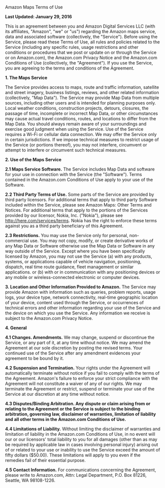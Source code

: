 Amazon Maps Terms of Use

**Last Updated: January 29, 2016**

This is an agreement between you and Amazon Digital Services LLC (with its affiliates, "Amazon", "we" or "us") regarding the Amazon maps service, data and associated software (collectively, the "Service"). Before using the Service, please read these Terms of Use, all rules and policies related to the Service (including any specific rules, usage restrictions and other conditions or procedures that we post or update on or through the Service or on Amazon.com), the Amazon.com Privacy Notice and the Amazon.com Conditions of Use (collectively, the "Agreement"). If you use the Service, you are agreeing to the terms and conditions of the Agreement.

**1\. The Maps Service**

The Service provides access to maps, route and traffic information, satellite and street imagery, business listings, reviews, and other related information (collectively, "Map Data"). The Service may provide Map Data from multiple sources, including other users and is intended for planning purposes only. Local weather conditions, construction projects, detours, closures, the passage of time, incomplete or incorrect Map Data, or other circumstances may cause actual travel conditions, routes, and locations to differ from the Map Data. You should always remain aware of your surroundings and exercise good judgment when using the Service. Use of the Service requires a Wi-Fi or cellular data connection. We may offer the Service only in certain jurisdictions. If we impose technical measures to restrict usage of the Service (or portions thereof), you may not interfere, circumvent or attempt to interfere or circumvent such technical measures.

**2\. Use of the Maps Service**

**2.1 Maps Service Software.** The Service includes Map Data and software for your use in connection with the Service (the "Software"). Terms contained in the Amazon.com Conditions of Use apply to your use of the Software.

**2.2 Third Party Terms of Use.** Some parts of the Service are provided by third party licensors. For additional terms that apply to third party Software included within the Service, please see Amazon Maps: Other Terms and Notices. For additional terms that apply to the portions of the Services provided by our licensor, Nokia, Inc. ("Nokia"), please see http://here.com/services/terms. Nokia has the right to enforce these terms against you as a third party beneficiary of this Agreement.

**2.3 Restrictions.** You may use the Service only for personal, non-commercial use. You may not copy, modify, or create derivative works of any Map Data or Software otherwise use the Map Data or Software in any way outside of the Service. Except where you have been specifically licensed by Amazon, you may not use the Service (a) with any products, systems, or applications capable of vehicle navigation, positioning, dispatch, real time route guidance, fleet management or similar applications. or (b) with or in communication with any positioning devices or any mobile or wireless-connected electronic or computer devices.

**3\. Location and Other Information Provided to Amazon.** The Service may provide Amazon with information such as queries, problem reports, usage logs, your device type, network connectivity, real-time geographic location of your device, content used through the Service, or occurrences of technical errors and other information regarding your use of the Service and the device on which you use the Service. Any information we receive is subject to the Amazon.com Privacy Notice.

**4\. General**

**4.1 Changes. Amendments.** We may change, suspend or discontinue the Service, or any part of it, at any time without notice. We may amend the Agreement at our sole discretion by posting the revised terms. Your continued use of the Service after any amendment evidences your agreement to be bound by it.

**4.2 Suspension and Termination.** Your rights under the Agreement will automatically terminate without notice if you fail to comply with the terms of the Agreement. Amazon's failure to enforce your strict compliance with the Agreement will not constitute a waiver of any of our rights. We may terminate the Agreement or restrict, suspend or terminate your use of the Service at our discretion at any time without notice.

**4.3 Disputes/Binding Arbitration. Any dispute or claim arising from or relating to the Agreement or the Service is subject to the binding arbitration, governing law, disclaimer of warranties, limitation of liability and all other terms in the Amazon.com Conditions of Use.**

**4.4 Limitations of Liability.** Without limiting the disclaimer of warranties and limitation of liability in the Amazon.com Conditions of Use, in no event will our or our licensors' total liability to you for all damages (other than as may be required by applicable law in cases involving personal injury) arising out of or related to your use or inability to use the Service exceed the amount of fifty dollars ($50.00). These limitations will apply to you even if the remedies fail of their essential purpose.

**4.5 Contact Information.** For communications concerning the Agreement, please write to Amazon.com, Attn: Legal Department, P.O. Box 81226, Seattle, WA 98108-1226.